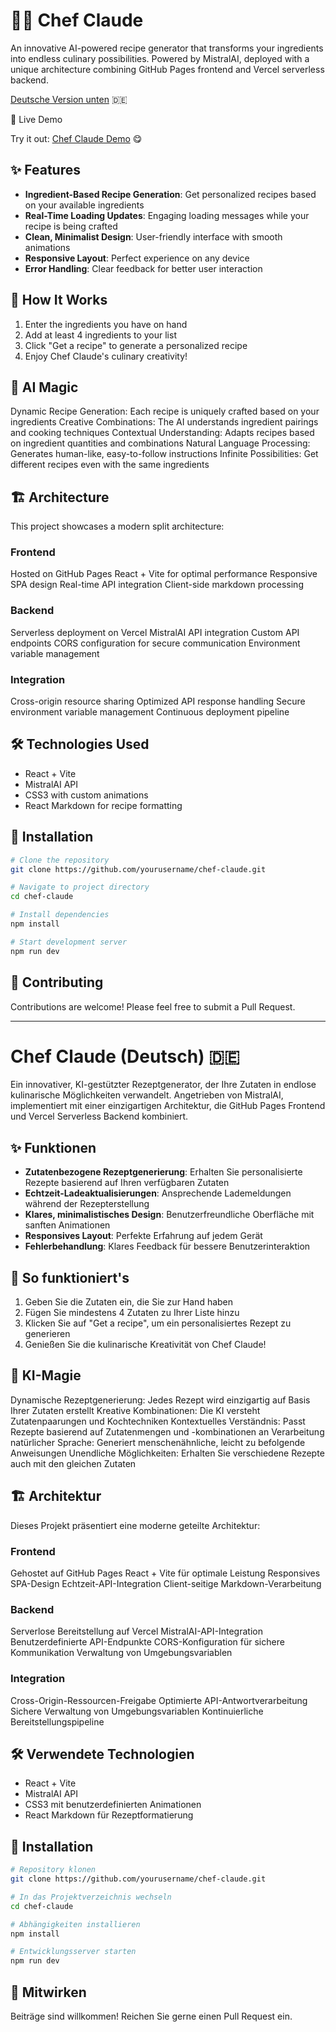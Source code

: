 # 👨‍🍳 Chef Claude

An innovative AI-powered recipe generator that transforms your ingredients into endless culinary possibilities. Powered by MistralAI, deployed with a unique architecture combining GitHub Pages frontend and Vercel serverless backend.

[Deutsche Version unten](#chef-claude-deutsch) 🇩🇪

🥄 Live Demo

Try it out: [Chef Claude Demo](https://jessicalima22.github.io/Chef-Claude/) 😋

## ✨ Features

- **Ingredient-Based Recipe Generation**: Get personalized recipes based on your available ingredients
- **Real-Time Loading Updates**: Engaging loading messages while your recipe is being crafted
- **Clean, Minimalist Design**: User-friendly interface with smooth animations
- **Responsive Layout**: Perfect experience on any device
- **Error Handling**: Clear feedback for better user interaction

## 🚀 How It Works

1. Enter the ingredients you have on hand
2. Add at least 4 ingredients to your list
3. Click "Get a recipe" to generate a personalized recipe
4. Enjoy Chef Claude's culinary creativity!
   
## 🤖 AI Magic

Dynamic Recipe Generation: Each recipe is uniquely crafted based on your ingredients
Creative Combinations: The AI understands ingredient pairings and cooking techniques
Contextual Understanding: Adapts recipes based on ingredient quantities and combinations
Natural Language Processing: Generates human-like, easy-to-follow instructions
Infinite Possibilities: Get different recipes even with the same ingredients

## 🏗️ Architecture
This project showcases a modern split architecture:

### Frontend
Hosted on GitHub Pages
React + Vite for optimal performance
Responsive SPA design
Real-time API integration
Client-side markdown processing

### Backend
Serverless deployment on Vercel
MistralAI API integration
Custom API endpoints
CORS configuration for secure communication
Environment variable management

### Integration
Cross-origin resource sharing
Optimized API response handling
Secure environment variable management
Continuous deployment pipeline

## 🛠️ Technologies Used

- React + Vite
- MistralAI API
- CSS3 with custom animations
- React Markdown for recipe formatting

## 🔧 Installation

```bash
# Clone the repository
git clone https://github.com/yourusername/chef-claude.git

# Navigate to project directory
cd chef-claude

# Install dependencies
npm install

# Start development server
npm run dev
```

## 🤝 Contributing

Contributions are welcome! Please feel free to submit a Pull Request.

---

# Chef Claude (Deutsch) 🇩🇪

Ein innovativer, KI-gestützter Rezeptgenerator, der Ihre Zutaten in endlose kulinarische Möglichkeiten verwandelt. Angetrieben von MistralAI, implementiert mit einer einzigartigen Architektur, die GitHub Pages Frontend und Vercel Serverless Backend kombiniert.

## ✨ Funktionen

- **Zutatenbezogene Rezeptgenerierung**: Erhalten Sie personalisierte Rezepte basierend auf Ihren verfügbaren Zutaten
- **Echtzeit-Ladeaktualisierungen**: Ansprechende Lademeldungen während der Rezepterstellung
- **Klares, minimalistisches Design**: Benutzerfreundliche Oberfläche mit sanften Animationen
- **Responsives Layout**: Perfekte Erfahrung auf jedem Gerät
- **Fehlerbehandlung**: Klares Feedback für bessere Benutzerinteraktion

## 🚀 So funktioniert's

1. Geben Sie die Zutaten ein, die Sie zur Hand haben
2. Fügen Sie mindestens 4 Zutaten zu Ihrer Liste hinzu
3. Klicken Sie auf "Get a recipe", um ein personalisiertes Rezept zu generieren
4. Genießen Sie die kulinarische Kreativität von Chef Claude!

## 🤖 KI-Magie

Dynamische Rezeptgenerierung: Jedes Rezept wird einzigartig auf Basis Ihrer Zutaten erstellt
Kreative Kombinationen: Die KI versteht Zutatenpaarungen und Kochtechniken
Kontextuelles Verständnis: Passt Rezepte basierend auf Zutatenmengen und -kombinationen an
Verarbeitung natürlicher Sprache: Generiert menschenähnliche, leicht zu befolgende Anweisungen
Unendliche Möglichkeiten: Erhalten Sie verschiedene Rezepte auch mit den gleichen Zutaten

## 🏗️ Architektur
Dieses Projekt präsentiert eine moderne geteilte Architektur:

### Frontend
Gehostet auf GitHub Pages
React + Vite für optimale Leistung
Responsives SPA-Design
Echtzeit-API-Integration
Client-seitige Markdown-Verarbeitung

### Backend
Serverlose Bereitstellung auf Vercel
MistralAI-API-Integration
Benutzerdefinierte API-Endpunkte
CORS-Konfiguration für sichere Kommunikation
Verwaltung von Umgebungsvariablen

### Integration
Cross-Origin-Ressourcen-Freigabe
Optimierte API-Antwortverarbeitung
Sichere Verwaltung von Umgebungsvariablen
Kontinuierliche Bereitstellungspipeline

## 🛠️ Verwendete Technologien

- React + Vite
- MistralAI API
- CSS3 mit benutzerdefinierten Animationen
- React Markdown für Rezeptformatierung

## 🔧 Installation

```bash
# Repository klonen
git clone https://github.com/yourusername/chef-claude.git

# In das Projektverzeichnis wechseln
cd chef-claude

# Abhängigkeiten installieren
npm install

# Entwicklungsserver starten
npm run dev
```

## 🤝 Mitwirken

Beiträge sind willkommen! Reichen Sie gerne einen Pull Request ein.


